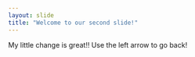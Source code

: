 ```yaml
---
layout: slide
title: "Welcome to our second slide!"
---
```

My little change is great!!
Use the left arrow to go back!
